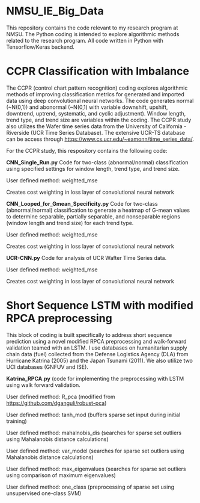 # NMSU_IE_Big_Data

This repository contains the code relevant to my research program at NMSU. The Python coding is intended to explore algorithmic methods related to the research program.  All code written in Python with Tensorflow/Keras backend.  

 # CCPR Classification with Imbalance

The CCPR (control chart pattern recognition) coding explores algorithmic methods of improving classification metrics for generated and imported data using deep convolutional neural networks.  The code generates normal (~N(0,1)) and abonormal (~N(0,1) with variable downshift, upshift, downtrend, uptrend, systematic, and cyclic adjustment).  Window length, trend type, and trend size are variables within the coding.  The CCPR study also utilizes the Wafer time series data from the University of California - Riverside (UCR Time Series Database).  The extensive UCR-TS database can be access through https://www.cs.ucr.edu/~eamonn/time_series_data/. 

For the CCPR study, this respository contains the following code:

**CNN_Single_Run.py** Code for two-class (abnormal/normal) classification using specified settings for window length, trend type, and trend size.

User defined method: weighted_mse

Creates cost weighting in loss layer of convolutional neural network

**CNN_Looped_for_Gmean_Specificity.py** Code for two-class (abnormal/normal) classification to generate a heatmap of G-mean values to determine separable, partially separable, and nonseparable regions (window length and trend size) for each trend type.

User defined method: weighted_mse

Creates cost weighting in loss layer of convolutional neural network

**UCR-CNN.py** Code for analysis of UCR Wafter Time Series data.

User defined method: weighted_mse

Creates cost weighting in loss layer of convolutional neural network

# Short Sequence LSTM with modified RPCA preprocessing

This block of coding is built specifically to address short sequence prediction using a novel modified RPCA preprocessing and walk-forward validation teamed with an LSTM.  I use databases on humanitarian supply chain data (fuel) collected from the Defense Logistics Agency (DLA) from Hurricane Katrina (2005) and the Japan Tsunami (2011).  We also utilize two UCI databases (GNFUV and ISE).

**Katrina_RPCA.py** (code for implementing the preprocessing with LSTM using walk forward validation.

User defined method: R_pca (modified from https://github.com/dganguli/robust-pca)

User defined method: tanh_mod (buffers sparse set input during initial training)

User defined method: mahalnobis_dis (searches for sparse set outliers using Mahalanobis distance calculations)

User defined method: var_model (searches for sparse set outliers using Mahalanobis distance calculations)

User defined method: max_eigenvalues (searches for sparse set outliers using comparison of maximum eigenvalues)

User defined method: one_class (preprocessing of sparse set using unsupervised one-class SVM)




